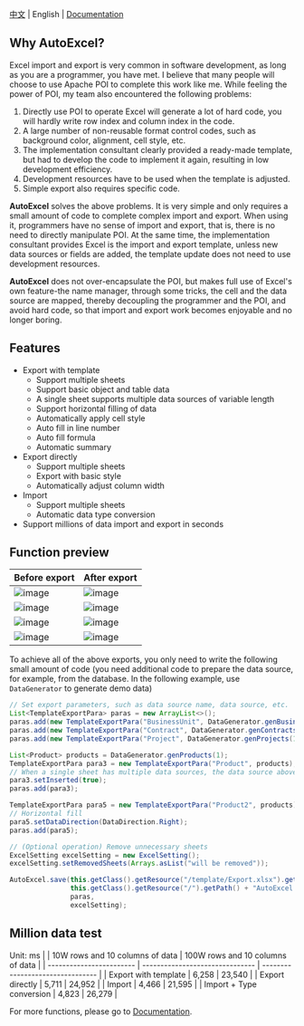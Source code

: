 [中文](https://github.com/feng-haitao/auto-excel/blob/master/README.zh.md) | English | [Documentation](https://github.com/feng-haitao/auto-excel/wiki)

## Why AutoExcel?

Excel import and export is very common in software development, as long as you are a programmer, you have met. I believe that many people will choose to use Apache POI to complete this work like me. While feeling the power of POI, my team also encountered the following problems:

1. Directly use POI to operate Excel will generate a lot of hard code, you will hardly write row index and column index in the code.
2. A large number of non-reusable format control codes, such as background color, alignment, cell style, etc.
3. The implementation consultant clearly provided a ready-made template, but had to develop the code to implement it again, resulting in low development efficiency.
4. Development resources have to be used when the template is adjusted.
5. Simple export also requires specific code.

**AutoExcel** solves the above problems. It is very simple and only requires a small amount of code to complete complex import and export. When using it, programmers have no sense of import and export, that is, there is no need to directly manipulate POI. At the same time, the implementation consultant provides Excel is the import and export template, unless new data sources or fields are added, the template update does not need to use development resources.

**AutoExcel** does not over-encapsulate the POI, but makes full use of Excel's own feature-the name manager, through some tricks, the cell and the data source are mapped, thereby decoupling the programmer and the POI, and avoid hard code, so that import and export work becomes enjoyable and no longer boring.

## Features

- Export with template
  - Support multiple sheets
  - Support basic object and table data
  - A single sheet supports multiple data sources of variable length
  - Support horizontal filling of data
  - Automatically apply cell style
  - Auto fill in line number
  - Auto fill formula
  - Automatic summary
- Export directly
  - Support multiple sheets
  - Export with basic style
  - Automatically adjust column width
- Import
  - Support multiple sheets
  - Automatic data type conversion
- Support millions of data import and export in seconds

## Function preview

| Before export                                                | After export                                                 |
| :----------------------------------------------------------- | ------------------------------------------------------------ |
| ![image](http://www.fenghaitao.net/wp-content/uploads/2020/12/basic_object.png) | ![image](http://www.fenghaitao.net/wp-content/uploads/2020/12/basic_object_result.png) |
| ![image](http://www.fenghaitao.net/wp-content/uploads/2020/12/single_table.png) | ![image](http://www.fenghaitao.net/wp-content/uploads/2020/12/single_table_result.png) |
| ![image](http://www.fenghaitao.net/wp-content/uploads/2020/12/multi_table.png) | ![image](http://www.fenghaitao.net/wp-content/uploads/2020/12/multi_table_result.png) |
| ![image](http://www.fenghaitao.net/wp-content/uploads/2020/12/fill_data_to_the_right.png) | ![image](http://www.fenghaitao.net/wp-content/uploads/2020/12/fill_data_to_the_right_result.png) |

To achieve all of the above exports, you only need to write the following small amount of code (you need additional code to prepare the data source, for example, from the database. In the following example, use `DataGenerator` to generate demo data)

```java
// Set export parameters, such as data source name, data source, etc.
List<TemplateExportPara> paras = new ArrayList<>();
paras.add(new TemplateExportPara("BusinessUnit", DataGenerator.genBusinessUnit()));
paras.add(new TemplateExportPara("Contract", DataGenerator.genContracts()));
paras.add(new TemplateExportPara("Project", DataGenerator.genProjects(1)));

List<Product> products = DataGenerator.genProducts(1);
TemplateExportPara para3 = new TemplateExportPara("Product", products);
// When a single sheet has multiple data sources, the data source above should be set to inserted
para3.setInserted(true);
paras.add(para3);

TemplateExportPara para5 = new TemplateExportPara("Product2", products);
// Horizontal fill
para5.setDataDirection(DataDirection.Right);
paras.add(para5);

// (Optional operation) Remove unnecessary sheets
ExcelSetting excelSetting = new ExcelSetting();
excelSetting.setRemovedSheets(Arrays.asList("will be removed"));

AutoExcel.save(this.getClass().getResource("/template/Export.xlsx").getPath(),
               this.getClass().getResource("/").getPath() + "AutoExcel.xlsx",
               paras,
               excelSetting);
```

## Million data test

Unit: ms
|                          | 10W rows and 10 columns of data | 100W rows and 10 columns of data |
| ------------------------ | ------------------------------- | -------------------------------- |
| Export with template     | 6,258                           | 23,540                           |
| Export directly          | 5,711                           | 24,952                           |
| Import                   | 4,466                           | 21,595                           |
| Import + Type conversion | 4,823                           | 26,279                           |

For more functions, please go to [Documentation](https://github.com/feng-haitao/auto-excel/wiki).
